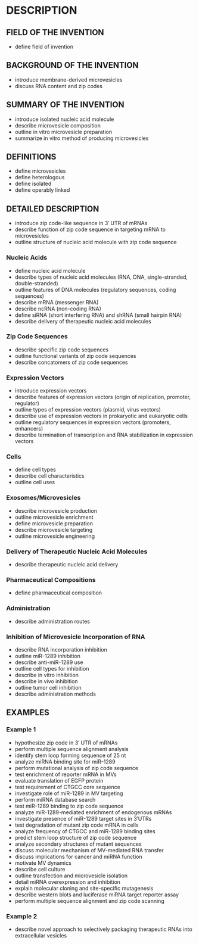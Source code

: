 # DESCRIPTION

## FIELD OF THE INVENTION

- define field of invention

## BACKGROUND OF THE INVENTION

- introduce membrane-derived microvesicles
- discuss RNA content and zip codes

## SUMMARY OF THE INVENTION

- introduce isolated nucleic acid molecule
- describe microvesicle composition
- outline in vitro microvesicle preparation
- summarize in vitro method of producing microvesicles

## DEFINITIONS

- define microvesicles
- define heterologous
- define isolated
- define operably linked

## DETAILED DESCRIPTION

- introduce zip code-like sequence in 3′ UTR of mRNAs
- describe function of zip code sequence in targeting mRNA to microvesicles
- outline structure of nucleic acid molecule with zip code sequence

### Nucleic Acids

- define nucleic acid molecule
- describe types of nucleic acid molecules (RNA, DNA, single-stranded, double-stranded)
- outline features of DNA molecules (regulatory sequences, coding sequences)
- describe mRNA (messenger RNA)
- describe ncRNA (non-coding RNA)
- define siRNA (short interfering RNA) and shRNA (small hairpin RNA)
- describe delivery of therapeutic nucleic acid molecules

### Zip Code Sequences

- describe specific zip code sequences
- outline functional variants of zip code sequences
- describe concatomers of zip code sequences

### Expression Vectors

- introduce expression vectors
- describe features of expression vectors (origin of replication, promoter, regulator)
- outline types of expression vectors (plasmid, virus vectors)
- describe use of expression vectors in prokaryotic and eukaryotic cells
- outline regulatory sequences in expression vectors (promoters, enhancers)
- describe termination of transcription and RNA stabilization in expression vectors

### Cells

- define cell types
- describe cell characteristics
- outline cell uses

### Exosomes/Microvesicles

- describe microvesicle production
- outline microvesicle enrichment
- define microvesicle preparation
- describe microvesicle targeting
- outline microvesicle engineering

### Delivery of Therapeutic Nucleic Acid Molecules

- describe therapeutic nucleic acid delivery

### Pharmaceutical Compositions

- define pharmaceutical composition

### Administration

- describe administration routes

### Inhibition of Microvesicle Incorporation of RNA

- describe RNA incorporation inhibition
- outline miR-1289 inhibition
- describe anti-miR-1289 use
- outline cell types for inhibition
- describe in vitro inhibition
- describe in vivo inhibition
- outline tumor cell inhibition
- describe administration methods

## EXAMPLES

### Example 1

- hypothesize zip code in 3′ UTR of mRNAs
- perform multiple sequence alignment analysis
- identify stem loop forming sequence of 25 nt
- analyze miRNA binding site for miR-1289
- perform mutational analysis of zip code sequence
- test enrichment of reporter mRNA in MVs
- evaluate translation of EGFP protein
- test requirement of CTGCC core sequence
- investigate role of miR-1289 in MV targeting
- perform miRNA database search
- test miR-1289 binding to zip code sequence
- analyze miR-1289-mediated enrichment of endogenous mRNAs
- investigate presence of miR-1289 target sites in 3′UTRs
- test degradation of mutant zip code mRNA in cells
- analyze frequency of CTGCC and miR-1289 binding sites
- predict stem loop structure of zip code sequence
- analyze secondary structures of mutant sequences
- discuss molecular mechanism of MV-mediated RNA transfer
- discuss implications for cancer and miRNA function
- motivate MV dynamics
- describe cell culture
- outline transfection and microvesicle isolation
- detail miRNA overexpression and inhibition
- explain molecular cloning and site-specific mutagenesis
- describe western blots and luciferase miRNA target reporter assay
- perform multiple sequence alignment and zip code scanning

### Example 2

- describe novel approach to selectively packaging therapeutic RNAs into extracellular vesicles

